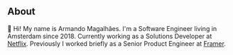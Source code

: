 ## About

👋 Hi! My name is Armando Magalhães. I'm a Software Engineer living in Amsterdam since 2018. Currently working as a Solutions Developer at [Netflix](https://jobs.netflix.com/teams/). Previously I worked briefly as a Senior Product Engineer at [Framer](https://framer.com).
